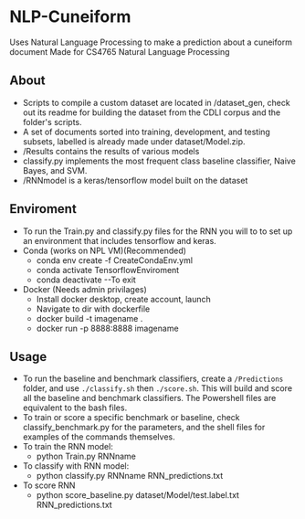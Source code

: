 # NLP-Cuneiform
Uses Natural Language Processing to make a prediction about a cuneiform document
Made for CS4765 Natural Language Processing

## About

- Scripts to compile a custom dataset are located in /dataset_gen, check out its readme for building
 the dataset from the CDLI corpus and the folder's scripts.
- A set of documents sorted into training, development, and testing subsets, labelled
is already made under dataset/Model.zip.
- /Results contains the results of various models
- classify.py implements the most frequent class baseline classifier, Naive Bayes, and SVM.
- /RNNmodel is a keras/tensorflow model built on the dataset

## Enviroment
 - To run the Train.py and classify.py files for the RNN you will to to set up an environment that includes tensorflow and keras.
 - Conda (works on NPL VM)(Recommended)
    - conda env create -f CreateCondaEnv.yml
    - conda activate TensorflowEnviroment
    - conda deactivate  --To exit
 - Docker (Needs admin privilages)
    - Install docker desktop, create account, launch
    - Navigate to dir with dockerfile
    - docker build -t imagename .
    - docker run -p 8888:8888 imagename

## Usage
- To run the baseline and benchmark classifiers, create a `/Predictions` folder, and use `./classify.sh` then `./score.sh`. This will build and score all the baseline and benchmark classifiers. The Powershell files are equivalent to the bash files.
- To train or score a specific benchmark or baseline, check classify_benchmark.py for the parameters,
 and the shell files for examples of the commands themselves.
- To train the RNN model:
    - python Train.py RNNname
- To classify with RNN model:
    - python classify.py RNNname RNN_predictions.txt
- To score RNN
    - python score_baseline.py dataset/Model/test.label.txt RNN_predictions.txt